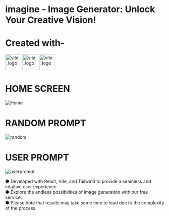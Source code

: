 
# imagine - Image Generator: Unlock Your Creative Vision!

# Created with-
<div>

<img src="https://upload.wikimedia.org/wikipedia/commons/thumb/f/f1/Vitejs-logo.svg/615px-Vitejs-logo.svg.png?20220412224743" alt="vite_logo" style="height:50px"/> 
<img src="https://upload.wikimedia.org/wikipedia/commons/thumb/a/a7/React-icon.svg/768px-React-icon.svg.png?20220125121207" alt="vite_logo" style="height:50px"/> 
<img src="https://upload.wikimedia.org/wikipedia/commons/thumb/d/d5/Tailwind_CSS_Logo.svg/900px-Tailwind_CSS_Logo.svg.png?20211001194333" alt="vite_logo" style="height:50px"/> 
</div>

# HOME SCREEN
<img src="https://iili.io/H4W1Us2.png" alt="Home " border="0">

# RANDOM PROMPT
<img src="https://iili.io/H4W1407.png" alt="random" border="0">

# USER PROMPT
<img src="https://iili.io/H4W1rfS.png" alt="userprompt" border="0">


● Developed with React, Vite, and Tailwind to provide a seamless and intuitive user experience <br/>
● Explore the endless possibilities of image generation with our free service. <br/>
● Please note that results may take some time to load due to the complexity of the process. <br/>
